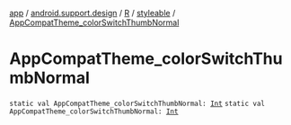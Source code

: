 [app](../../../index.md) / [android.support.design](../../index.md) / [R](../index.md) / [styleable](index.md) / [AppCompatTheme_colorSwitchThumbNormal](./-app-compat-theme_color-switch-thumb-normal.md)

# AppCompatTheme_colorSwitchThumbNormal

`static val AppCompatTheme_colorSwitchThumbNormal: `[`Int`](https://kotlinlang.org/api/latest/jvm/stdlib/kotlin/-int/index.html)
`static val AppCompatTheme_colorSwitchThumbNormal: `[`Int`](https://kotlinlang.org/api/latest/jvm/stdlib/kotlin/-int/index.html)